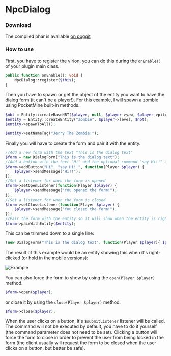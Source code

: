 # NpcDialog

### Download

The compiled phar is available [on poggit](https://poggit.pmmp.io/ci/GiantQuartz/NpcDialog/NpcDialog)

### How to use

First, you have to register the virion, you can do this during the `onEnable()` of your plugin main class.

```php
public function onEnable(): void {
    NpcDialog::register($this);
}
```

Then you have to spawn or get the object of the entity you want to have the dialog form (it can't be a player!). For
this example, I will spawn a zombie using PocketMine built-in methods.

 ```php
$nbt = Entity::createBaseNBT($player, null, $player->yaw, $player->pitch);
$entity = Entity::createEntity("Zombie", $player->level, $nbt);
$entity->spawnToAll();
 
$entity->setNameTag("Jerry The Zombie!");
 ```

Finally you will have to create the form and pair it with the entity.

```php
//Add a new form with the text "This is the dialog text"
$form = new DialogForm("This is the dialog text");
//Add a button with the text "Hi" and the optional command "say Hi!!" and a listener for when the button is clicked
$form->addButton("Hi", "say Hi!!", function(Player $player) {
    $player->sendMessage("Hi!!");
});
//Set a listener for when the form is opened
$form->setOpenListener(function(Player $player) {
    $player->sendMessage("You opened the form!");
});
//Set a listener for when the form is closed
$form->setCloseListener(function(Player $player) {
    $player->sendMessage("You closed the form!");
});
//Pair the form with the entity so it will show when the entity is right-clicked
$form->pairWithEntity($entity);
```

This can be trimmed down to a single line:

```php
(new DialogForm("This is the dialog text", function(Player $player){ $player->sendMessage("You opened the form!"); }, function(Player $player){ $player->sendMessage("You closed the form!"); }))->addButton("Hi", "say Hii!!", function(Player $player){ $player->sendMessage("Hi!!"); })->pairWithEntity($entity);
```

The result of this example would be an entity showing this when it's right-clicked (or hold in the mobile versions):

![Example](https://i.imgur.com/468mQKF.png)

You can also force the form to show by using the `open(Player $player)` method.

```php
$form->open($player);
```

or close it by using the `close(Player $player)` method.

```php
$form->close($player);
```

When the user clicks on a button, it's `$submitListener` listener will be called. The command will not be executed by
default, you have to do it yourself (the command parameter does not need to be set). Clicking a button will force the
form to close in order to prevent the user from being locked in the form (the client usually will request the form to be
closed when the user clicks on a button, but better be safe).